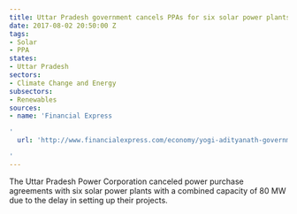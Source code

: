 ```yaml
---
title: Uttar Pradesh government cancels PPAs for six solar power plants
date: 2017-08-02 20:50:00 Z
tags:
- Solar
- PPA
states:
- Uttar Pradesh
sectors:
- Climate Change and Energy
subsectors:
- Renewables
sources:
- name: 'Financial Express

'
  url: 'http://www.financialexpress.com/economy/yogi-adityanath-government-penalises-6-firms-cancels-solar-ppas-for-delays/779581/

'
---
```


The Uttar Pradesh Power Corporation canceled power purchase agreements with six solar power plants with a combined capacity of 80 MW due to the delay in setting up their projects.
